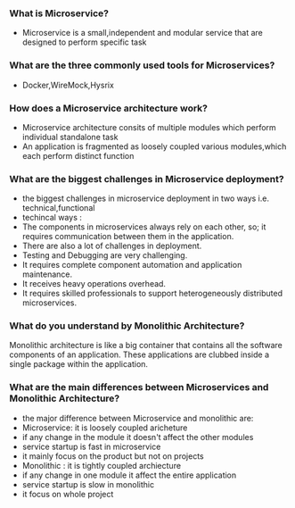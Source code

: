 ### What is Microservice?
- Microservice is a small,independent and modular service that are designed to perform specific task
### What are the three commonly used tools for Microservices?
- Docker,WireMock,Hysrix
### How does a Microservice architecture work?
- Microservice architecture consits of multiple modules which perform individual standalone task
- An application is fragmented as loosely coupled various modules,which each perform distinct function
###  What are the biggest challenges in Microservice deployment?
- the biggest challenges in microservice deployment in two ways i.e. technical,functional
- techincal ways :
- The components in microservices always rely on each other, so; it requires communication between them in the application.
 - There are also a lot of challenges in deployment.
 - Testing and Debugging are very challenging.
 - It requires complete component automation and application maintenance.
 - It receives heavy operations overhead.
 - It requires skilled professionals to support heterogeneously distributed microservices.
### What do you understand by Monolithic Architecture?
Monolithic architecture is like a big container that contains all the software components of an application. These applications are clubbed inside a single package within the application.
### What are the main differences between Microservices and Monolithic Architecture?
- the major difference between Microservice and monolithic are:
- Microservice: it is loosely coupled aricheture 
- if any change in the module it doesn't affect the other modules
- service startup is fast in microservice
- it mainly focus on the product but not on projects
- Monolithic : it is tightly coupled archiecture
- if any change in one module it affect the entire application
- service startup is slow in monolithic 
- it focus on whole project
### 